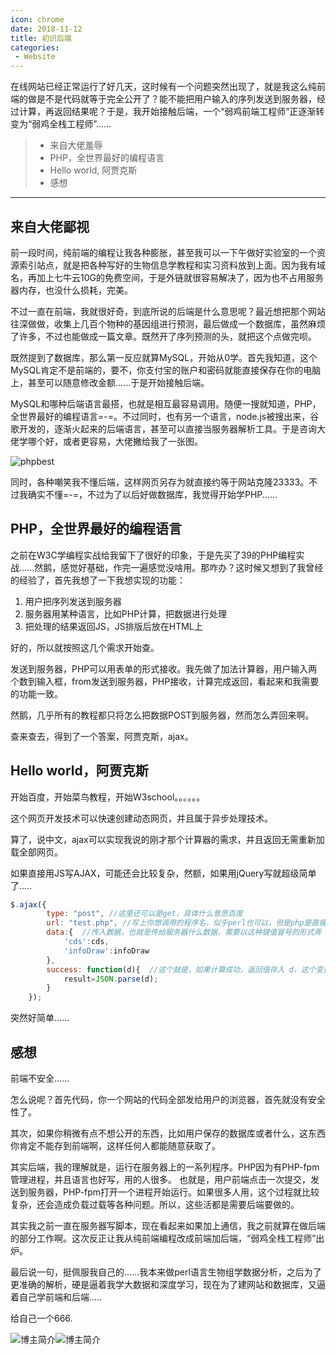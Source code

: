 ```yaml
---
icon: chrome
date: 2018-11-12
title: 初识后端
categories:
 - Website
---
```


在线网站已经正常运行了好几天，这时候有一个问题突然出现了，就是我这么纯前端的做是不是代码就等于完全公开了？能不能把用户输入的序列发送到服务器，经过计算，再返回结果呢？于是，我开始接触后端，一个“弱鸡前端工程师”正逐渐转变为“弱鸡全栈工程师”......
>* 来自大佬羞辱
>* PHP，全世界最好的编程语言
>* Hello world, 阿贾克斯
>* 感想

***

## 来自大佬鄙视

前一段时间，纯前端的编程让我各种膨胀，甚至我可以一下午做好实验室的一个资源索引站点，就是把各种写好的生物信息学教程和实习资料放到上面。因为我有域名，再加上七牛云10G的免费空间，于是外链就很容易解决了，因为也不占用服务器内存，也没什么损耗，完美。

不过一直在前端，我就很好奇，到底所说的后端是什么意思呢？最近想把那个网站往深做做，收集上几百个物种的基因组进行预测，最后做成一个数据库，虽然麻烦了许多，不过也能做成一篇文章。既然开了序列预测的头，就把这个点做完呗。

既然提到了数据库，那么第一反应就算MySQL，开始从0学。首先我知道，这个MySQL肯定不是前端的，要不，你支付宝的账户和密码就能直接保存在你的电脑上，甚至可以随意修改金额......于是开始接触后端。

MySQL和哪种后端语言最搭，也就是相互最容易调用。随便一搜就知道，PHP，全世界最好的编程语言=-=。不过同时，也有另一个语言，node.js被搜出来，谷歌开发的，逐渐火起来的后端语言，甚至可以直接当服务器解析工具。于是咨询大佬学哪个好，或者更容易，大佬撇给我了一张图。

![phpbest](https://pic.atlasbioinfo.com/phpbest)

同时，各种嘲笑我不懂后端，这样网页另存为就直接约等于网站克隆23333。不过我确实不懂=-=，不过为了以后好做数据库，我觉得开始学PHP......

## PHP，全世界最好的编程语言

之前在W3C学编程实战给我留下了很好的印象，于是先买了39的PHP编程实战......然鹅，感觉好基础，作完一遍感觉没啥用。那咋办？这时候又想到了我曾经的经验了，首先我想了一下我想实现的功能：

1. 用户把序列发送到服务器
2. 服务器用某种语言，比如PHP计算，把数据进行处理
3. 把处理的结果返回JS，JS排版后放在HTML上

好的，所以就按照这几个需求开始查。

发送到服务器，PHP可以用表单的形式接收。我先做了加法计算器，用户输入两个数到输入框，from发送到服务器，PHP接收，计算完成返回，看起来和我需要的功能一致。

然鹅，几乎所有的教程都只将怎么把数据POST到服务器，然而怎么弄回来啊。

查来查去，得到了一个答案，阿贾克斯，ajax。

## Hello world，阿贾克斯

开始百度，开始菜鸟教程，开始W3school。。。。。。

这个网页开发技术可以快速创建动态网页，并且属于异步处理技术。

算了，说中文，ajax可以实现我说的刚才那个计算器的需求，并且返回无需重新加载全部网页。

如果直接用JS写AJAX，可能还会比较复杂，然额，如果用jQuery写就超级简单了.....

```javascript
$.ajax({
		type: "post", //这里还可以是get，具体什么意思百度
		url: "test.php", //写上你想调用的程序名，似乎perl也可以，但是php是直接可以运行的，perl似乎需要配置。
		data:{  //传入数据，也就是传给服务器什么数据，需要以这种键值冒号的形式弄
			'cds':cds,
			'infoDraw':infoDraw
		},
		success: function(d){  //这个就是，如果计算成功，返回值存入 d，这个变量名自己定
			result=JSON.parse(d);
		}
	});
```

突然好简单......

## 感想

前端不安全......

怎么说呢？首先代码，你一个网站的代码全部发给用户的浏览器，首先就没有安全性了。

其次，如果你稍微有点不想公开的东西，比如用户保存的数据库或者什么，这东西你肯定不能存到前端啊，这样任何人都能随意获取了。

其实后端，我的理解就是，运行在服务器上的一系列程序。PHP因为有PHP-fpm管理进程，并且语言也好写，用的人很多。	也就是，用户前端点击一次提交，发送到服务器，PHP-fpm打开一个进程开始运行。如果很多人用，这个过程就比较复杂，还会造成负载过载等各种问题。所以，这些活都是需要后端要做的。

其实我之前一直在服务器写脚本，现在看起来如果加上通信，我之前就算在做后端的部分工作啊。这次反正让我从纯前端编程改成前端加后端，“弱鸡全栈工程师”出炉。

最后说一句，挺佩服我自己的......我本来做perl语言生物组学数据分析，之后为了更准确的解析，硬是逼着我学大数据和深度学习，现在为了建网站和数据库，又逼着自己学前端和后端.....

给自己一个666.

![博主简介](https://pic.atlasbioinfo.com/logo.png)![博主简介](https://atlasbioinfo.github.io/images/logo.png)